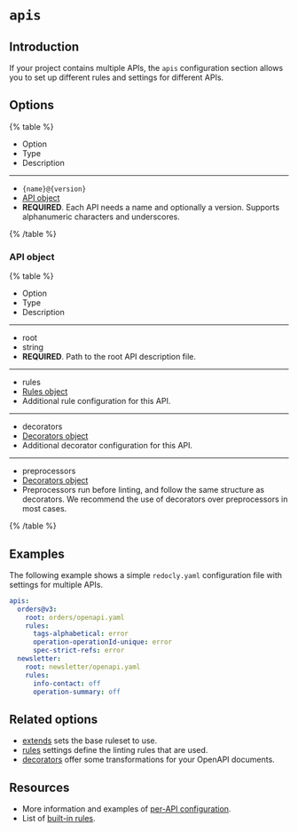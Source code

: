 # `apis`

## Introduction

If your project contains multiple APIs, the `apis` configuration section allows you to set up different rules and settings for different APIs.

## Options

{% table %}

- Option
- Type
- Description

---

- `{name}@{version}`
- [API object](#api-object)
- **REQUIRED**. Each API needs a name and optionally a version. Supports alphanumeric characters and underscores.

{% /table %}

### API object

{% table %}

- Option
- Type
- Description

---

- root
- string
- **REQUIRED**. Path to the root API description file.

---

- rules
- [Rules object](./rules.md)
- Additional rule configuration for this API.

---

- decorators
- [Decorators object](./decorators.md)
- Additional decorator configuration for this API.

---

- preprocessors
- [Decorators object](./decorators.md)
- Preprocessors run before linting, and follow the same structure as decorators. We recommend the use of decorators over preprocessors in most cases.

{% /table %}

## Examples

The following example shows a simple `redocly.yaml` configuration file with settings for multiple APIs.

```yaml
apis:
  orders@v3:
    root: orders/openapi.yaml
    rules:
      tags-alphabetical: error
      operation-operationId-unique: error
      spec-strict-refs: error
  newsletter:
    root: newsletter/openapi.yaml
    rules:
      info-contact: off
      operation-summary: off
```

## Related options

- [extends](./extends.md) sets the base ruleset to use.
- [rules](./rules.md) settings define the linting rules that are used.
- [decorators](./decorators.md) offer some transformations for your OpenAPI documents.

## Resources

- More information and examples of [per-API configuration](../apis.md).
- List of [built-in rules](../../rules/built-in-rules.md).
